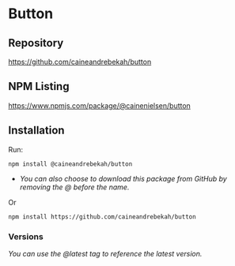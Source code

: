 # Button
## Repository

https://github.com/caineandrebekah/button

## NPM Listing

https://www.npmjs.com/package/@cainenielsen/button

## Installation

Run:

`npm install @caineandrebekah/button`

- *You can also choose to download this package from GitHub by removing the @ before the name.*

Or

`npm install https://github.com/caineandrebekah/button`


### Versions

*You can use the @latest tag to reference the latest version.*